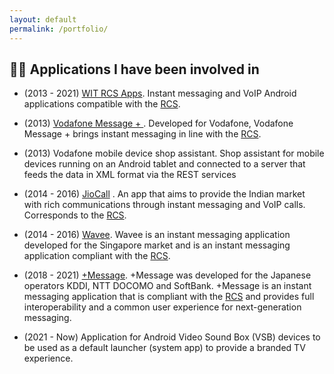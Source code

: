 ```yaml
---
layout: default
permalink: /portfolio/
---
```


## 👨‍💻 Applications I have been involved in

- (2013 - 2021) [WIT RCS Apps](https://www.wit-software.com/products/rcs-suite/). Instant messaging and VoIP Android applications compatible with the [RCS](https://www.gsma.com/futurenetworks/rcs/).

- (2013) [Vodafone Message + ](https://play.google.com/store/apps/details?id=com.vodafone.messaging). Developed for Vodafone, Vodafone Message + brings instant messaging in line with the [RCS](https://www.gsma.com/futurenetworks/rcs/).

- (2013) Vodafone mobile device shop assistant. Shop assistant for mobile devices running on an Android tablet and connected to a server that feeds the data in XML format via the REST services

- (2014 - 2016) [JioCall](https://play.google.com/store/apps/details?id=com.jio.join) . An app that aims to provide the Indian market with rich communications through instant messaging and VoIP calls. Corresponds to the [RCS](https://www.gsma.com/futurenetworks/rcs/).

- (2014 - 2016) [Wavee](https://play.google.com/store/apps/details?id=com.singtel.wavee.release). Wavee is an instant messaging application developed for the Singapore market and is an instant messaging application compliant with the [RCS](https://www.gsma.com/futurenetworks/rcs/).

- (2018 - 2021) [+Message](https://play.google.com/store/apps/details?id=jp.softbank.mb.plusmessage). +Message was developed for the Japanese operators KDDI, NTT DOCOMO and SoftBank. +Message is an instant messaging application that is compliant with the [RCS](https://www.gsma.com/futurenetworks/rcs/) and provides full interoperability and a common user experience for next-generation messaging.

- (2021 - Now) Application for Android Video Sound Box (VSB) devices to be used as a default launcher (system app) to provide a branded TV experience.
